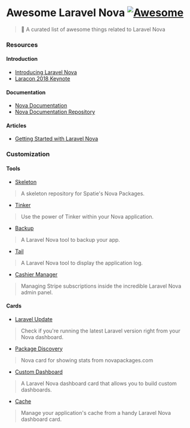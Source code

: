 # Awesome Laravel Nova [![Awesome](https://cdn.rawgit.com/sindresorhus/awesome/d7305f38d29fed78fa85652e3a63e154dd8e8829/media/badge.svg)](https://github.com/sindresorhus/awesome)

> 🎉 A curated list of awesome things related to Laravel Nova

### Resources

#### Introduction

* [Introducing Laravel Nova](https://medium.com/@taylorotwell/introducing-laravel-nova-7df0c9f67273)
* [Laracon 2018 Keynote](https://www.youtube.com/watch?v=pLcM3mpZSV0)

#### Documentation

* [Nova Documentation](https://nova.laravel.com/docs/1.0/installation.html)
* [Nova Documentation Repository](https://github.com/laravel/nova-docs) 

#### Articles

* [Getting Started with Laravel Nova](https://nick-basile.com/blog/post/getting-started-with-laravel-nova)

### Customization

#### Tools

* [Skeleton](https://github.com/spatie/skeleton-nova-tool)

> A skeleton repository for Spatie's Nova Packages.

* [Tinker](https://github.com/beyondcode/nova-tinker-tool)

> Use the power of Tinker within your Nova application.

* [Backup](https://github.com/spatie/nova-backup-tool)

> A Laravel Nova tool to backup your app.

* [Tail](https://github.com/spatie/nova-tail-tool)

> A Laravel Nova tool to display the application log.

* [Cashier Manager](https://github.com/themsaid/nova-cashier-manager)

> Managing Stripe subscriptions inside the incredible Laravel Nova admin panel.

#### Cards

* [Laravel Update](https://github.com/beyondcode/nova-laravel-update-card)

> Check if you're running the latest Laravel version right from your Nova dashboard.

* [Package Discovery](https://github.com/tightenco/nova-package-discovery)

> Nova card for showing stats from novapackages.com

* [Custom Dashboard](https://github.com/beyondcode/nova-custom-dashboard-card)

> A Laravel Nova dashboard card that allows you to build custom dashboards.

* [Cache](https://github.com/dannyvink/nova-cache-card)

> Manage your application's cache from a handy Laravel Nova dashboard card.

